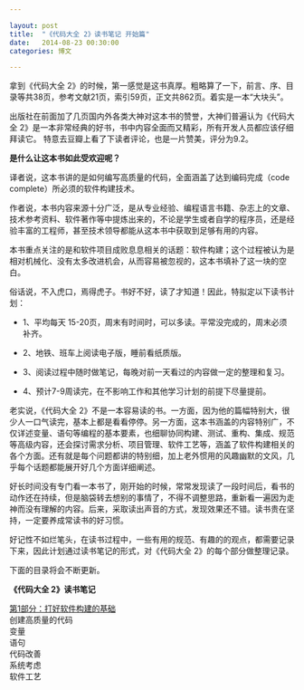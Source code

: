 ```yaml
---

layout: post
title:  "《代码大全 2》读书笔记 开始篇"
date:   2014-08-23 00:30:00
categories: 博文

---
```



拿到《代码大全 2》的时候，第一感觉是这书真厚。粗略算了一下，前言、序、目录等共38页，参考文献21页，索引59页，正文共862页。着实是一本“大块头”。

出版社在前面加了几页国内外各类大神对这本书的赞誉，大神们普遍认为《代码大全 2》是一本非常经典的好书，书中内容全面而又精彩，所有开发人员都应该仔细拜读它。 特意去豆瓣上看了下读者评论，也是一片赞美，评分为9.2。

**是什么让这本书如此受欢迎呢？**

译者说，这本书讲的是如何编写高质量的代码，全面涵盖了达到编码完成（code complete）所必须的软件构建技术。

作者说，本书内容来源十分广泛，是从专业经验、编程语言书籍、杂志上的文章、技术参考资料、软件著作等中提炼出来的，不论是学生或者自学的程序员，还是经验丰富的工程师，甚至技术领导都能从这本书中获取到足够有用的内容。

本书重点关注的是和软件项目成败息息相关的话题：软件构建；这个过程被认为是相对机械化、没有太多改进机会，从而容易被忽视的，这本书填补了这一块的空白。


俗话说，不入虎口，焉得虎子。书好不好，读了才知道！因此，特拟定以下读书计划：


* 1、平均每天 15-20页，周末有时间时，可以多读。平常没完成的，周末必须补齐。

* 2、地铁、班车上阅读电子版，睡前看纸质版。

* 3、阅读过程中随时做笔记，每晚对前一天看过的内容做一定的整理和复习。

* 4、预计7-9周读完，在不影响工作和其他学习计划的前提下尽量提前。


老实说，《代码大全 2》不是一本容易读的书。一方面，因为他的篇幅特别大，很少人一口气读完，基本上都是看看停停。另一方面，这本书涵盖的内容特别广，不仅详述变量、语句等编程的基本要素，也细聊协同构建、测试、重构、集成、规范等高级内容，还会探讨需求分析、项目管理、软件工艺等，涵盖了软件构建相关的各个方面。还有就是每个问题都讲的特别细，加上老外惯用的风趣幽默的文风，几乎每个话题都能展开好几个方面详细阐述。


好长时间没有专门看一本书了，刚开始的时候，常常发现读了一段时间后，看书的动作还在持续，但是脑袋转去想别的事情了，不得不调整思路，重新看一遍因为走神而没有理解的内容。后来，采取读出声音的方式，发现效果还不错。读书贵在坚持，一定要养成常读书的好习惯。


好记性不如烂笔头，在读书过程中，一些有用的规范、有趣的的观点，都需要记录下来，因此计划通过读书笔记的形式，对《代码大全 2》的每个部分做整理记录。

下面的目录将会不断更新。


**《代码大全 2》读书笔记**

[第1部分：打好软件构建的基础](http://tabalt.net/blog/cc2-laying-the-foundation/)  
创建高质量的代码  
变量  
语句  
代码改善  
系统考虑  
软件工艺  


